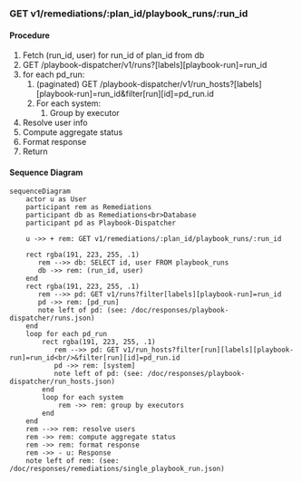 ### GET v1/remediations/:plan_id/playbook_runs/:run_id
#### Procedure
1. Fetch (run_id, user) for run_id of plan_id from db
2. GET /playbook-dispatcher/v1/runs?[labels][playbook-run]=run_id
3. for each pd_run:
    1. (paginated) GET /playbook-dispatcher/v1/run_hosts?[labels][playbook-run]=run_id&filter[run][id]=pd_run.id
    2. For each system:
        1. Group by executor
4. Resolve user info
5. Compute aggregate status
6. Format response
7. Return

#### Sequence Diagram
```mermaid
sequenceDiagram
    actor u as User
    participant rem as Remediations
    participant db as Remediations<br>Database
    participant pd as Playbook-Dispatcher

    u ->> + rem: GET v1/remediations/:plan_id/playbook_runs/:run_id

    rect rgba(191, 223, 255, .1)
       rem -->> db: SELECT id, user FROM playbook_runs 
       db ->> rem: (run_id, user)
    end
    rect rgba(191, 223, 255, .1)
       rem -->> pd: GET v1/runs?filter[labels][playbook-run]=run_id
       pd ->> rem: [pd_run]
       note left of pd: (see: /doc/responses/playbook-dispatcher/runs.json)
    end
    loop for each pd_run
        rect rgba(191, 223, 255, .1)
           rem -->> pd: GET v1/run_hosts?filter[run][labels][playbook-run]=run_id<br/>&filter[run][id]=pd_run.id
           pd ->> rem: [system]
           note left of pd: (see: /doc/responses/playbook-dispatcher/run_hosts.json)
        end
        loop for each system
            rem ->> rem: group by executors
        end
    end
    rem -->> rem: resolve users
    rem ->> rem: compute aggregate status
    rem ->> rem: format response
    rem ->> - u: Response
    note left of rem: (see: /doc/responses/remediations/single_playbook_run.json)
```
